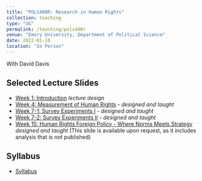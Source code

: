 ```yaml
---
title: "POLS490R: Research in Human Rights"
collection: teaching
type: "UG"
permalink: /teaching/pols490r
venue: "Emory University, Department of Political Science"
date: 2022-01-10
location: "In Person"
---
```


With David Davis

## Selected Lecture Slides

* [Week 1: Introduction]() _lecture design_
* [Week 4: Measurement of Human Rights](https://docs.google.com/presentation/d/1f_-rfEornVpdA7C1YjO8YGI1Y6uBosRJALV8f8NvGoQ/edit?usp=sharing) _- designed and taught_
* [Week 7-1: Survey Experiments I](https://docs.google.com/presentation/d/1RKIS7gQQNZAOrQFbct7hS4ZawJYZNQ6xiKnzQ05I1Ak/edit?usp=sharing) _- designed and taught_
* [Week 7-2: Survey Experiments II](https://docs.google.com/presentation/d/1r3xS-AuS3oLOGjJuBp_kgMiVOJI4k_McDSxNZjEmY1s/edit?usp=sharing) _- designed and taught_
* [Week 15: Human Rights Foreign Policy - Where Norms Meets Strategy]() _designed and taught_ (This slide is available upon request, as it includes analysis that is not published)

## Syllabus

* [Syllabus](https://www.dropbox.com/s/m0k6a7zcjoaycd3/490S22SyllabusV4.docx?dl=0)
